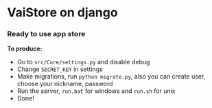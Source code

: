 # VaiStore on django

### Ready to use app store

**To produce:**

* Go to ``src/Core/settings.py`` and disable debug
* Change ``SECRET_KEY`` in settings
* Make migrations, run ``python migrate.py``, also you can create user, choose your nickname, password
* Run the server, `run.bat` for windows and `run.sh` for unix
* Done!
